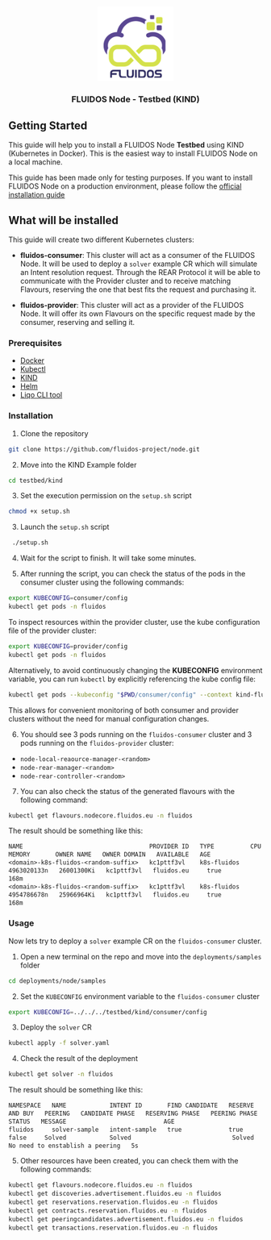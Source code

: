 #

<p align="center">
<a href="https://www.fluidos.eu/"> <img src="/docs/images/fluidoslogo.png" width="150"/> </a>
<h3 align="center">FLUIDOS Node - Testbed (KIND)</h3>
</p>

## Getting Started

This guide will help you to install a FLUIDOS Node **Testbed** using KIND (Kubernetes in Docker). This is the easiest way to install FLUIDOS Node on a local machine.

This guide has been made only for testing purposes. If you want to install FLUIDOS Node on a production environment, please follow the [official installation guide](/docs/installation/installation.md)

## What will be installed

This guide will create two different Kubernetes clusters:

- **fluidos-consumer**: This cluster will act as a consumer of the FLUIDOS Node. It will be used to deploy a `solver` example CR which will simulate an Intent resolution request. Through the REAR Protocol it will be able to communicate with the Provider cluster and to receive matching Flavours, reserving the one that best fits the request and purchasing it.

- **fluidos-provider**: This cluster will act as a provider of the FLUIDOS Node. It will offer its own Flavours on the specific request made by the consumer, reserving and selling it.

### Prerequisites

- [Docker](https://docs.docker.com/get-docker/)
- [Kubectl](https://kubernetes.io/docs/tasks/tools/install-kubectl/)
- [KIND](https://kind.sigs.k8s.io/docs/user/quick-start/#installation)
- [Helm](https://helm.sh/docs/intro/install/)
- [Liqo CLI tool](https://docs.liqo.io/en/v0.10.1/installation/liqoctl.html)

### Installation

1. Clone the repository

```sh
git clone https://github.com/fluidos-project/node.git
```

2. Move into the KIND Example folder

```sh
cd testbed/kind
```

3. Set the execution permission on the `setup.sh` script

```sh
chmod +x setup.sh
```

3. Launch the `setup.sh` script

```sh
 ./setup.sh
```

4. Wait for the script to finish. It will take some minutes.

5. After running the script, you can check the status of the pods in the consumer cluster using the following commands:

```sh
export KUBECONFIG=consumer/config
kubectl get pods -n fluidos
```

To inspect resources within the provider cluster, use the kube configuration file of the provider cluster:

```sh
export KUBECONFIG=provider/config
kubectl get pods -n fluidos
```

Alternatively, to avoid continuously changing the **KUBECONFIG** environment variable, you can run `kubectl` by explicitly referencing the kube config file:

```sh
kubectl get pods --kubeconfig "$PWD/consumer/config" --context kind-fluidos-consumer -n fluidos
```

This allows for convenient monitoring of both consumer and provider clusters without the need for manual configuration changes.

6. You should see 3 pods running on the `fluidos-consumer` cluster and 3 pods running on the `fluidos-provider` cluster:

- `node-local-reaource-manager-<random>`
- `node-rear-manager-<random>`
- `node-rear-controller-<random>`

7. You can also check the status of the generated flavours with the following command:

```sh
kubectl get flavours.nodecore.fluidos.eu -n fluidos
```

The result should be something like this:

```
NAME                                   PROVIDER ID   TYPE          CPU           MEMORY       OWNER NAME   OWNER DOMAIN   AVAILABLE   AGE
<domain>-k8s-fluidos-<random-suffix>   kc1pttf3vl    k8s-fluidos   4963020133n   26001300Ki   kc1pttf3vl   fluidos.eu     true        168m
<domain>-k8s-fluidos-<random-suffix>   kc1pttf3vl    k8s-fluidos   4954786678n   25966964Ki   kc1pttf3vl   fluidos.eu     true        168m
```

### Usage

Now lets try to deploy a `solver` example CR on the `fluidos-consumer` cluster.

1. Open a new terminal on the repo and move into the `deployments/samples` folder

```sh
cd deployments/node/samples
```

2. Set the `KUBECONFIG` environment variable to the `fluidos-consumer` cluster

```sh
export KUBECONFIG=../../../testbed/kind/consumer/config
```

3. Deploy the `solver` CR

```sh
kubectl apply -f solver.yaml
```

4. Check the result of the deployment

```sh
kubectl get solver -n fluidos
```

The result should be something like this:

```
NAMESPACE   NAME            INTENT ID       FIND CANDIDATE   RESERVE AND BUY   PEERING   CANDIDATE PHASE   RESERVING PHASE   PEERING PHASE   STATUS   MESSAGE                           AGE
fluidos     solver-sample   intent-sample   true             true              false     Solved            Solved                            Solved   No need to enstablish a peering   5s
```

5. Other resources have been created, you can check them with the following commands:

```sh
kubectl get flavours.nodecore.fluidos.eu -n fluidos
kubectl get discoveries.advertisement.fluidos.eu -n fluidos
kubectl get reservations.reservation.fluidos.eu -n fluidos
kubectl get contracts.reservation.fluidos.eu -n fluidos
kubectl get peeringcandidates.advertisement.fluidos.eu -n fluidos
kubectl get transactions.reservation.fluidos.eu -n fluidos
```
